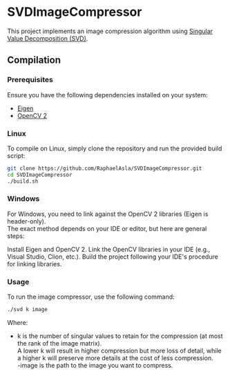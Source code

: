 # SVDImageCompressor

This project implements an image compression algorithm using [Singular Value Decomposition (SVD)](https://en.wikipedia.org/wiki/Singular_value_decomposition).

## Compilation

### Prerequisites

Ensure you have the following dependencies installed on your system:
- [Eigen](https://eigen.tuxfamily.org/dox/)
- [OpenCV 2](https://opencv.org/releases/)

### Linux

To compile on Linux, simply clone the repository and run the provided build script:

```bash
git clone https://github.com/RaphaelAsla/SVDImageCompressor.git
cd SVDImageCompressor
./build.sh
```

### Windows
For Windows, you need to link against the OpenCV 2 libraries (Eigen is header-only). <br>
The exact method depends on your IDE or editor, but here are general steps:

Install Eigen and OpenCV 2.
Link the OpenCV libraries in your IDE (e.g., Visual Studio, Clion, etc.).
Build the project following your IDE's procedure for linking libraries.

### Usage
To run the image compressor, use the following command:

```bash
./svd k image
```

Where:
- k is the number of singular values to retain for the compression (at most the rank of the image matrix).<br>
A lower k will result in higher compression but more loss of detail, while a higher k will preserve more details at the cost of less compression.<br>
-image is the path to the image you want to compress.
